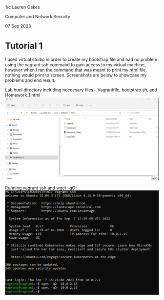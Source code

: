 1/c Lauren Oakes 

Computer and Network Security 

07 Sep 2023

# Tutorial 1

I used virtual studio in order to create my bootstrap file and had no problem using the vagrant ssh command to gain access 
to my virtual machine, however when I ran the command that was meant to print my html file, nothing would print to screen.
Screenshots are below to showcase my problems and end result. 

Lab html directory including neccesary files - Vagrantfile, bootstrap.sh, and Homework_1.html
![](https://github.com/LaurenMOakes/Oakes_CNS/blob/main/HW1/files.png?raw=true)

Running vagrant ssh and wget -qO- <ip address of box>
![](https://github.com/LaurenMOakes/Oakes_CNS/blob/main/HW1/vagrant_ssh.png?raw=true)
